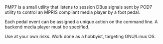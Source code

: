 PMP7 is a small utility that listens to session DBus signals sent by POD7 utility to control an MPRIS compliant media player by a foot pedal.

Each pedal event can be assigned a unique action on the command line. A backend media player must be specified.

Use at your own risks. Work done as a hobbyist, targeting GNU/Linux OS.
